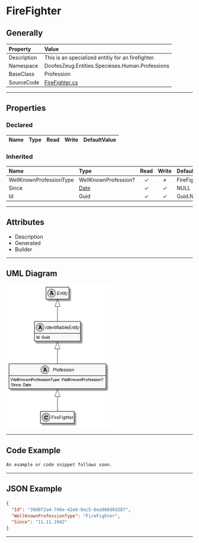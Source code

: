 ﻿# FireFighter

## Generally

|Property|Value|
|:-|:-|
|Description|This is an specialized entitiy for an firefighter.|
|Namespace|DoofesZeug.Entities.Specieses.Human.Professions|
|BaseClass|Profession|
|SourceCode|[FireFighter.cs](../../../../DoofesZeug.Library/Src/Entities/Specieses/Human/Professions/FireFighter.cs)|

---

## Properties

### Declared

|Name|Type|Read|Write|DefaultValue|
|:---|:---|:--:|:---:|:-----------|

### Inherited

|Name|Type|Read|Write|DefaultValue|
|:---|:---|:--:|:---:|:-----------|
|WellKnownProfessionType|WellKnownProfession?|&#x2713;|&#x2717;|FireFighter|
|Since|[Date](../../Entities/DoofesZeug.Entities.DateAndTime/Date.md)|&#x2713;|&#x2713;|NULL|
|Id|Guid|&#x2713;|&#x2713;|Guid.NewGuid()|

---

## Attributes

- Description
- Generated
- Builder

---

## UML Diagram

![FireFighter.png](./FireFighter.png "FireFighter")

---

## Code Example

```cs
An example or code snippet follows soon.
```

---

## JSON Example

```json
{
  "Id": "39d0f2a4-746e-42e6-8ac5-6ea968d6d287",
  "WellKnownProfessionType": "FireFighter",
  "Since": "11.11.1942"
}
```

---

